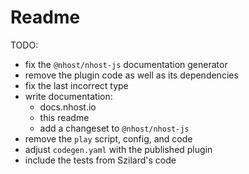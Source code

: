 # Readme

TODO:

- fix the `@nhost/nhost-js` documentation generator
- remove the plugin code as well as its dependencies
- fix the last incorrect type
- write documentation:
  - docs.nhost.io
  - this readme
  - add a changeset to `@nhost/nhost-js`
- remove the `play` script, config, and code
- adjust `codegen.yaml` with the published plugin
- include the tests from Szilard's code
